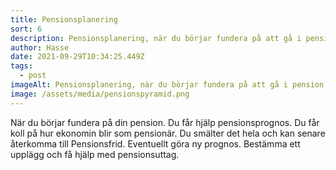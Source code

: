 ```yaml
---
title: Pensionsplanering
sort: 6
description: Pensionsplanering, när du börjar fundera på att gå i pension.
author: Hasse
date: 2021-09-29T10:34:25.449Z
tags:
  - post
imageAlt: Pensionsplanering, när du börjar fundera på att gå i pension.
image: /assets/media/pensionspyramid.png
---
```

När du börjar fundera på din pension. Du får hjälp pensionsprognos. Du får koll på hur ekonomin blir som pensionär. Du smälter det hela och kan senare återkomma till Pensionsfrid. Eventuellt göra ny prognos. Bestämma ett upplägg och få hjälp med pensionsuttag.